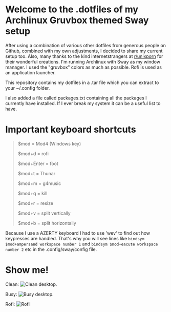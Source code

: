 # Welcome to the .dotfiles of my Archlinux Gruvbox themed Sway setup

After using a combination of various other dotfiles from generous people on Github, combined with my own adjustments, I decided to share my current setup too. Also, many thanks to the kind internetstrangers at <A HREF="https://www.reddit.com/r/unixporn/">r/unixporn</A> for their wonderful creations.
I'm running Archlinux with Sway as my window manager. I used the "gruvbox" colors as much as possible.  Rofi is used as an application launcher.

This repository contains my dotfiles in a .tar file which you can extract to your ~/.config folder.

I also added a file called packages.txt containing all the packages I currently have installed.  If I ever break my system it can be a useful list to have.

# Important keyboard shortcuts
> $mod = Mod4 (Windows key)
> 
> $mod+d = rofi
> 
> $mod+Enter = foot
> 
> $mod+t = Thunar
> 
> $mod+m = g4music
> 
> $mod+q = kill
> 
> $mod+r = resize
> 
> $mod+v = split vertically
> 
> $mod+b = split horizontally

Because I use a AZERTY keyboard I had to use 'wev' to find out how keypresses are handled.  That's why you will see lines like ```bindsym $mod+ampersand workspace number 1``` and ```bindsym $mod+eacute workspace number 2``` etc in the .config/sway/config file.


# Show me!
Clean:
![Clean desktop.](https://github.com/himselfish/dotfiles/blob/main/desktop_clean.png)

Busy:
![Busy desktop.](https://github.com/himselfish/dotfiles/blob/main/desktop_fake_busy.png)

Rofi:
![Rofi](https://github.com/himselfish/dotfiles/blob/main/desktop_rofi.png)
